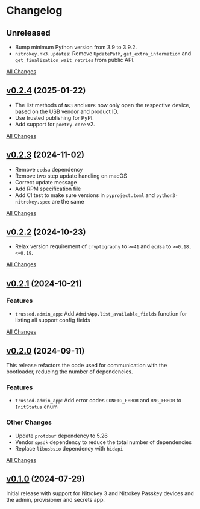 # Changelog

## Unreleased

- Bump minimum Python version from 3.9 to 3.9.2.
- `nitrokey.nk3.updates`: Remove `UpdatePath`, `get_extra_information` and `get_finalization_wait_retries` from public API.

[All Changes](https://github.com/Nitrokey/nitrokey-sdk-py/compare/v0.2.4...HEAD)

## [v0.2.4](https://github.com/Nitrokey/nitrokey-sdk-py/releases/tag/v0.2.4) (2025-01-22)

- The list methods of `NK3` and `NKPK` now only open the respective device, based on the USB vendor and product ID.
- Use trusted publishing for PyPI.
- Add support for `poetry-core` v2.

[All Changes](https://github.com/Nitrokey/nitrokey-sdk-py/compare/v0.2.3...v0.2.4)

## [v0.2.3](https://github.com/Nitrokey/nitrokey-sdk-py/releases/tag/v0.2.3) (2024-11-02)

- Remove `ecdsa` dependency
- Remove two step update handling on macOS
- Correct update message
- Add RPM specification file
- Add CI test to make sure versions in `pyproject.toml` and `python3-nitrokey.spec` are the same

[All Changes](https://github.com/Nitrokey/nitrokey-sdk-py/compare/v0.2.2...v0.2.3)

## [v0.2.2](https://github.com/Nitrokey/nitrokey-sdk-py/releases/tag/v0.2.2) (2024-10-23)

- Relax version requirement of `cryptography` to `>=41` and `ecdsa` to `>=0.18,<=0.19`.

[All Changes](https://github.com/Nitrokey/nitrokey-sdk-py/compare/v0.2.1...v0.2.2)

## [v0.2.1](https://github.com/Nitrokey/nitrokey-sdk-py/releases/tag/v0.2.1) (2024-10-21)

### Features

- `trussed.admin_app`: Add `AdminApp.list_available_fields` function for listing all support config fields

[All Changes](https://github.com/Nitrokey/nitrokey-sdk-py/compare/v0.2.0...v0.2.1)

## [v0.2.0](https://github.com/Nitrokey/nitrokey-sdk-py/releases/tag/v0.2.0) (2024-09-11)

This release refactors the code used for communication with the bootloader, reducing the number of dependencies.

### Features

- `trussed.admin_app`: Add error codes `CONFIG_ERROR` and `RNG_ERROR` to `InitStatus` enum

### Other Changes

- Update `protobuf` dependency to 5.26
- Vendor `spsdk` dependency to reduce the total number of dependencies
- Replace `libusbsio` dependency with `hidapi`

[All Changes](https://github.com/Nitrokey/nitrokey-sdk-py/compare/v0.1.0...v0.2.0)

## [v0.1.0](https://github.com/Nitrokey/nitrokey-sdk-py/releases/tag/v0.1.0) (2024-07-29)

Initial release with support for Nitrokey 3 and Nitrokey Passkey devices and the admin, provisioner and secrets app.
